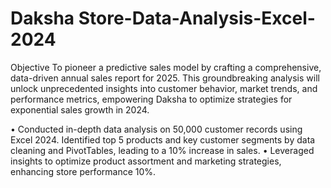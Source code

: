 # Daksha Store-Data-Analysis-Excel-2024
Objective
To pioneer a predictive sales model by crafting a comprehensive, data-driven annual sales report for 2025. This groundbreaking analysis will unlock unprecedented insights into customer behavior, market trends, and performance metrics, empowering Daksha to optimize strategies for exponential sales growth in 2024.

•	Conducted in-depth data analysis on 50,000 customer records using Excel 2024. Identified top 5 products and key customer segments by data cleaning and PivotTables, leading to a 10% increase in sales.
•	Leveraged insights to optimize product assortment and marketing strategies, enhancing store performance 10%.
